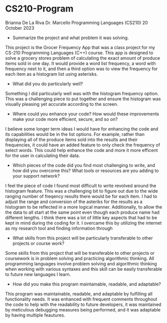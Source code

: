 # CS210-Program
Brianna De La Riva
Dr. Marcello
Programming Languages (CS210)
20 October 2023

- Summarize the project and what problem it was solving.

This project is the Grocer Frequency App that was a class project for my CS-210 Programming Languages (C++) course. This app is designed to solve a grocery stores problem of calculating the exact amount of produce items sold in one day. It would provide a word list frequency, a word with frequency next to it, and then a third option was to view the frequency for each item as a histogram list using asterisks. 

- What did you do particularly well?

Something I did particularly well was with the histogram frequency option. This was a challenging piece to put together and ensure the histogram was visually pleasing yet accurate according to the screen. 

- Where could you enhance your code? How would these improvements make your code more efficient, secure, and so on?

I believe some longer term ideas I would have for enhancing the code and its capabilities would be in the list options. For example, rather than displaying all of the produce items sold into the results and their frequencies, it could have an added feature to only check the frequency of select words. This could help enhance the code and more it more efficent for the user in calculating their data. 

- Which pieces of the code did you find most challenging to write, and how did you overcome this? What tools or resources are you adding to your support network?

I feel the piece of code I found most difficult to write revolved around the histogram feature. This was a challenging bit to figure out due to the wide ranging number of freqency results there would be for each item. I had to adjust the range and conversion of the asteriks for the results as a histogram to be reflected in a more logical manner. Additionally, to allow the the data to all start at the same point even though each produce name had different lengths. I think there was a lot of little key aspects that had to be kept in mind during the coding for it. I overcame this by utilizing the internet as my research tool and finding information through 

- What skills from this project will be particularly transferable to other projects or course work?
  
Some skills from this project that will be transferable to other projects or coursework is in problem solving and practicing algorithmic thinking. All programming languages involve problem solving and algorithmic thinking when working with various syntaxes and this skill can be easily transferable to future new languages I learn. 

- How did you make this program maintainable, readable, and adaptable?
  
This program was maintainable, readable, and adaptable by fulfilling all functionality needs. It was enhanced with frequent comments throughout the code to help with the readability to future developers, it was maintained by meticulous debugging measures being performed, and it was adaptable by having multiple feautures.
